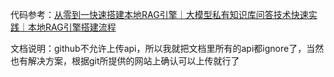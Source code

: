 代码参考：[从零到一快速搭建本地RAG引擎｜大模型私有知识库问答技术快速实践｜本地RAG引擎搭建流程](https://www.bilibili.com/video/BV1H22DYqEqV/?spm_id_from=333.788.videopod.episodes&vd_source=87cbd3795a1d72e8c20b392ecc43c290)

文档说明：github不允许上传api，所以我就把文档里所有的api都ignore了，当然也有解决方案，根据git所提供的网站上确认可以上传就行了

